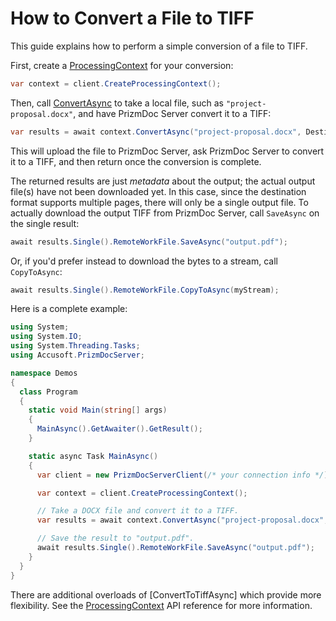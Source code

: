 # How to Convert a File to TIFF

This guide explains how to perform a simple conversion of a file to TIFF.

First, create a [ProcessingContext] for your conversion:

```csharp
var context = client.CreateProcessingContext();
```

Then, call [ConvertAsync] to take a local file, such as
`"project-proposal.docx"`, and have PrizmDoc Server convert it to a TIFF:

```csharp
var results = await context.ConvertAsync("project-proposal.docx", DestinationFileFormat.Tiff);
```

This will upload the file to PrizmDoc Server, ask PrizmDoc Server to convert it
to a TIFF, and then return once the conversion is complete.

The returned results are just _metadata_ about the output; the actual output
file(s) have not been downloaded yet. In this case, since the destination format
supports multiple pages, there will only be a single output file. To actually
download the output TIFF from PrizmDoc Server, call `SaveAsync` on the single
result:

```csharp
await results.Single().RemoteWorkFile.SaveAsync("output.pdf");
```

Or, if you'd prefer instead to download the bytes to a stream, call
`CopyToAsync`:

```csharp
await results.Single().RemoteWorkFile.CopyToAsync(myStream);
```

Here is a complete example:

```csharp
using System;
using System.IO;
using System.Threading.Tasks;
using Accusoft.PrizmDocServer;

namespace Demos
{
  class Program
  {
    static void Main(string[] args)
    {
      MainAsync().GetAwaiter().GetResult();
    }

    static async Task MainAsync()
    {
      var client = new PrizmDocServerClient(/* your connection info */);

      var context = client.CreateProcessingContext();

      // Take a DOCX file and convert it to a TIFF.
      var results = await context.ConvertAsync("project-proposal.docx", DestinationFileFormat.Tiff);

      // Save the result to "output.pdf".
      await results.Single().RemoteWorkFile.SaveAsync("output.pdf");
    }
  }
}
```

There are additional overloads of [ConvertToTiffAsync] which provide more
flexibility. See the [ProcessingContext] API reference for more information.

[ProcessingContext]: xref:Accusoft.PrizmDocServer.ProcessingContext
[ConvertAsync]: xref:Accusoft.PrizmDocServer.ProcessingContext.ConvertAsync(System.String,Accusoft.PrizmDocServer.Conversion.DestinationFileFormat)
